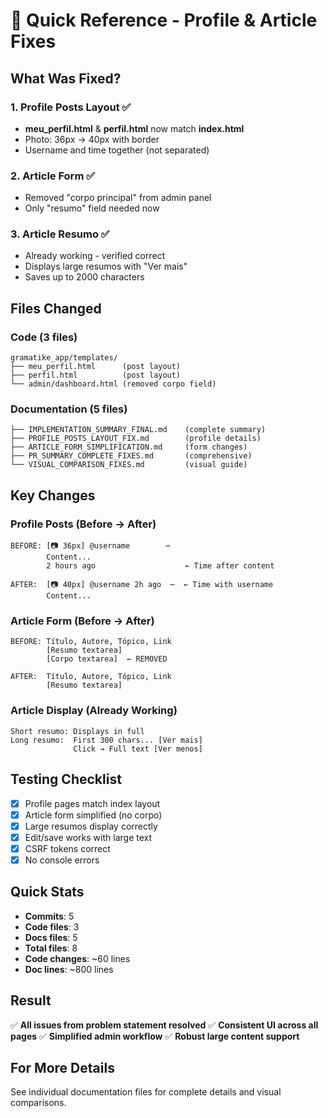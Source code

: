 # 🚀 Quick Reference - Profile & Article Fixes

## What Was Fixed?

### 1. Profile Posts Layout ✅
- **meu_perfil.html** & **perfil.html** now match **index.html**
- Photo: 36px → 40px with border
- Username and time together (not separated)

### 2. Article Form ✅
- Removed "corpo principal" from admin panel
- Only "resumo" field needed now

### 3. Article Resumo ✅
- Already working - verified correct
- Displays large resumos with "Ver mais"
- Saves up to 2000 characters

## Files Changed

### Code (3 files)
```
gramatike_app/templates/
├── meu_perfil.html      (post layout)
├── perfil.html          (post layout)
└── admin/dashboard.html (removed corpo field)
```

### Documentation (5 files)
```
├── IMPLEMENTATION_SUMMARY_FINAL.md    (complete summary)
├── PROFILE_POSTS_LAYOUT_FIX.md        (profile details)
├── ARTICLE_FORM_SIMPLIFICATION.md     (form changes)
├── PR_SUMMARY_COMPLETE_FIXES.md       (comprehensive)
└── VISUAL_COMPARISON_FIXES.md         (visual guide)
```

## Key Changes

### Profile Posts (Before → After)
```
BEFORE: [📷 36px] @username        ⋯
        Content...
        2 hours ago                    ← Time after content

AFTER:  [📷 40px] @username 2h ago  ⋯  ← Time with username
        Content...
```

### Article Form (Before → After)
```
BEFORE: Título, Autore, Tópico, Link
        [Resumo textarea]
        [Corpo textarea]  ← REMOVED

AFTER:  Título, Autore, Tópico, Link
        [Resumo textarea]
```

### Article Display (Already Working)
```
Short resumo: Displays in full
Long resumo:  First 300 chars... [Ver mais]
              Click → Full text [Ver menos]
```

## Testing Checklist

- [x] Profile pages match index layout
- [x] Article form simplified (no corpo)
- [x] Large resumos display correctly
- [x] Edit/save works with large text
- [x] CSRF tokens correct
- [x] No console errors

## Quick Stats

- **Commits**: 5
- **Code files**: 3
- **Docs files**: 5
- **Total files**: 8
- **Code changes**: ~60 lines
- **Doc lines**: ~800 lines

## Result

✅ **All issues from problem statement resolved**
✅ **Consistent UI across all pages**
✅ **Simplified admin workflow**
✅ **Robust large content support**

## For More Details

See individual documentation files for complete details and visual comparisons.
